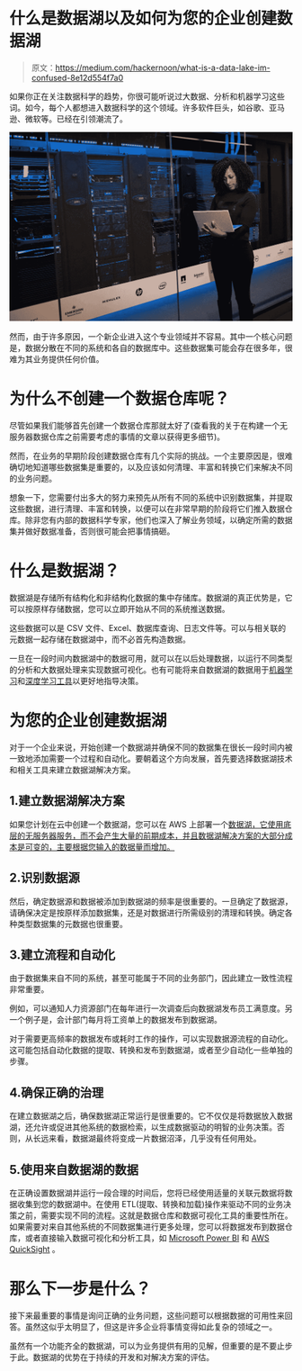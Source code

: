# 什么是数据湖以及如何为您的企业创建数据湖

> 原文：<https://medium.com/hackernoon/what-is-a-data-lake-im-confused-8e12d554f7a0>

如果你正在关注数据科学的趋势，你很可能听说过大数据、分析和机器学习这些词。如今，每个人都想进入数据科学的这个领域。许多软件巨头，如谷歌、亚马逊、微软等。已经在引领潮流了。

![](img/f7489b75dc04e73791e0c929243341b5.png)

然而，由于许多原因，一个新企业进入这个专业领域并不容易。其中一个核心问题是，数据分散在不同的系统和各自的数据库中。这些数据集可能会存在很多年，很难为其业务提供任何价值。

# 为什么不创建一个数据仓库呢？

尽管如果我们能够首先创建一个数据仓库那就太好了(查看我的关于在构建一个无服务器数据仓库之前需要考虑的事情的文章以获得更多细节)。

然而，在业务的早期阶段创建数据仓库有几个实际的挑战。一个主要原因是，很难确切地知道哪些数据集是重要的，以及应该如何清理、丰富和转换它们来解决不同的业务问题。

想象一下，您需要付出多大的努力来预先从所有不同的系统中识别数据集，并提取这些数据，进行清理、丰富和转换，以便可以在非常早期的阶段将它们推入数据仓库。除非您有内部的数据科学专家，他们也深入了解业务领域，以确定所需的数据集并做好数据准备，否则很可能会把事情搞砸。

# 什么是数据湖？

数据湖是存储所有结构化和非结构化数据的集中存储库。数据湖的真正优势是，它可以按原样存储数据，您可以立即开始从不同的系统推送数据。

这些数据可以是 CSV 文件、Excel、数据库查询、日志文件等。可以与相关联的元数据一起存储在数据湖中，而不必首先构造数据。

一旦在一段时间内数据湖中的数据可用，就可以在以后处理数据，以运行不同类型的分析和大数据处理来实现数据可视化。也有可能将来自数据湖的数据用于[机器学习](https://en.wikipedia.org/wiki/Machine_learning)和[深度学习工具](https://missinglink.ai/)以更好地指导决策。

# 为您的企业创建数据湖

对于一个企业来说，开始创建一个数据湖并确保不同的数据集在很长一段时间内被一致地添加需要一个过程和自动化。要朝着这个方向发展，首先要选择数据湖技术和相关工具来建立数据湖解决方案。

## 1.建立数据湖解决方案

如果您计划在云中创建一个数据湖，您可以在 AWS 上部署一个[数据湖，它使用底层的无服务器服务，而不会产生大量的前期成本，并且数据湖解决方案的大部分成本是可变的，主要根据您输入的数据量而增加。](https://aws.amazon.com/answers/big-data/data-lake-solution/)

## 2.识别数据源

然后，确定数据源和数据被添加到数据湖的频率是很重要的。一旦确定了数据源，请确保决定是按原样添加数据集，还是对数据进行所需级别的清理和转换。确定各种类型数据集的元数据也很重要。

## 3.建立流程和自动化

由于数据集来自不同的系统，甚至可能属于不同的业务部门，因此建立一致性流程非常重要。

例如，可以通知人力资源部门在每年进行一次调查后向数据湖发布员工满意度。另一个例子是，会计部门每月将工资单上的数据发布到数据湖。

对于需要更高频率的数据发布或耗时工作的操作，可以实现数据源流程的自动化。这可能包括自动化数据的提取、转换和发布到数据湖，或者至少自动化一些单独的步骤。

## 4.确保正确的治理

在建立数据湖之后，确保数据湖正常运行是很重要的。它不仅仅是将数据放入数据湖，还允许或促进其他系统的数据检索，以生成数据驱动的明智的业务决策。否则，从长远来看，数据湖最终将变成一片数据沼泽，几乎没有任何用处。

## 5.使用来自数据湖的数据

在正确设置数据湖并运行一段合理的时间后，您将已经使用适量的关联元数据将数据收集到您的数据湖中。在使用 ETL(提取、转换和加载)操作来驱动不同的业务决策之前，需要实现不同的流程。这就是数据仓库和数据可视化工具的重要性所在。如果需要对来自其他系统的不同数据集进行更多处理，您可以将数据发布到数据仓库，或者直接输入数据可视化和分析工具，如 [Microsoft Power BI](https://powerbi.microsoft.com/en-us/) 和 [AWS QuickSight](https://aws.amazon.com/quicksight/) 。

# 那么下一步是什么？

接下来最重要的事情是询问正确的业务问题，这些问题可以根据数据的可用性来回答。虽然这似乎太明显了，但这是许多企业将事情变得如此复杂的领域之一。

虽然有一个功能齐全的数据湖，可以为业务提供有用的见解，但重要的是不要止步于此。数据湖的优势在于持续的开发和对解决方案的评估。